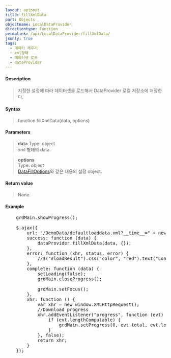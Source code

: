 ```yaml
---
layout: apipost
title: fillXmlData
part: Objects
objectname: LocalDataProvider
directiontype: Function
permalink: /api/LocalDataProvider/fillXmlData/
jsonly: true
tags:
  - 데이터 채우기
  - xml형태
  - 데이터셋 로드
  - dataProvider
---
```



#### Description

> 지정한 설정에 따라 데이터셋을 로드해서 DataProvider 로컬 저장소에 저장한다. 

#### Syntax

> function fillXmlData(data, options)

#### Parameters

> **data**
> Type: object  
> xml 형태의 data.  

> **options**  
> Type: object    
> [DataFillOptions](/api/types/DataFillOptions/)와 같은 내용의 설정 object.    

#### Return value

> None.   

#### Example

<pre class="prettyprint">
    grdMain.showProgress();

    $.ajax({
        url: "/DemoData/defaultloaddata.xml?__time__=" + new Date().getTime(),
        success: function (data) {
            dataProvider.fillXmlData(data, {});
        },
        error: function (xhr, status, error) {
            //$("#loadResult").css("color", "red").text("Load failed: " + error).show();
        },
        complete: function (data) {
            setLoading(false);
            grdMain.closeProgress();

            grdMain.setFocus();
        },
        xhr: function () {
            var xhr = new window.XMLHttpRequest();
            //Download progress
            xhr.addEventListener("progress", function (evt) {
                if (evt.lengthComputable) {
                    grdMain.setProgress(0, evt.total, evt.loaded);
                }
            }, false);
            return xhr;
        }
    });
</pre>

